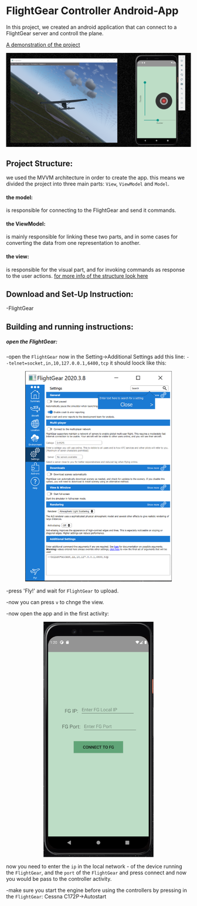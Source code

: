 # FlightGear Controller Android-App

In this project, we created an android application that can connect to a FlightGear server and controll the plane.

[A demonstration of the project](link)

![demonstration image](readme-resources/demo.PNG?raw=TRUE "demonstration image")

## Project Structure:
we used the MVVM architecture in order to create the app.
this means we divided the project into three main parts: `View`, `ViewModel` and `Model`.
#### the model:
is responsible for connecting to the FlightGear and send it commands.
#### the ViewModel:
is mainly responsible for linking these two parts,  and in some cases for converting the data from one representation to another.
#### the view:
is responsible for the visual part, and for invoking commands as response to the user actions.
[for more info of the structure look here](Structure.md)


## Download and Set-Up Instruction:
-FlightGear

## Building and running instructions:
##### open the FlightGear:
-open the `FlightGear` now in the Setting->Additional Settings add this line:
`--telnet=socket,in,10,127.0.0.1,6400,tcp`
it should loock like this:

<p align="center">
<img src="readme-resources/fg_settings.PNG" width="400"/>
</p>

-press 'Fly!' and wait for `FlightGear` to upload.

-now you can press `v` to chnge the view.

-now open the app and in the first activity:

<p align="center">
<img src="readme-resources/first_activity.PNG" width="300"/>
</p>

now you need to enter the `ip` 
in the local network - of the device running the `FlightGear`, and the `port` of the 
`FlightGear` and press connect and now you would be pass to the controller activity.

-make sure you start the engine before using the controllers by pressing in the `FlightGear`: Cessna C172P->Autostart
